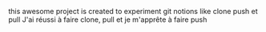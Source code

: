 this awesome project is created to experiment git notions like clone push et pull
J'ai réussi à faire clone, pull et je m'apprête à faire push
